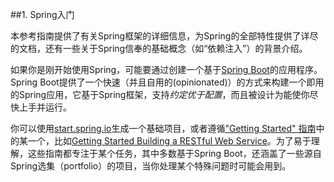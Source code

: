 ##1. Spring入门

本参考指南提供了有关Spring框架的详细信息，为Spring的全部特性提供了详尽的文档，还有一些关于Spring信奉的基础概念（如“依赖注入”）的背景介绍。

如果你是刚开始使用Spring，可能要通过创建一个基于[Spring Boot](http://projects.spring.io/spring-boot/)的应用程序。Spring Boot提供了一个快速（并且自用的(opinionated)）的方式来构建一个即用的Spring应用，它基于Spring框架，支持*约定优于配置*，而且被设计为能使你尽快上手并运行。

你可以使用[start.spring.io](http://start.spring.io/)生成一个基础项目，或者遵循["Getting Started" 指南](https://spring.io/guides)中的某一个，比如[Getting Started Building a RESTful Web Service](https://spring.io/guides/gs/rest-service/)。为了易于理解，这些指南都专注于某个任务，其中多数基于Spring Boot，还涵盖了一些源自Spring选集（portfolio）的项目，当你处理某个特殊问题时可能会用到。

